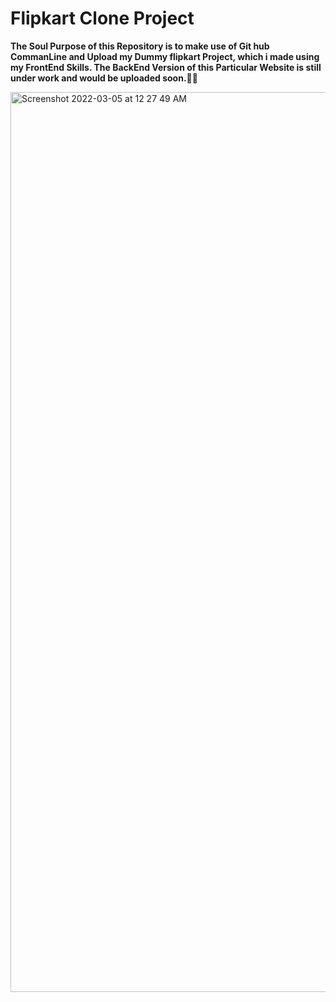 # Flipkart Clone Project

**The Soul Purpose of this Repository is to make use of Git hub CommanLine and Upload my Dummy flipkart Project, which i made using my FrontEnd Skills.
The BackEnd Version of this Particular Website is still under work and would be uploaded soon.✌🏻**

<img width="1440" alt="Screenshot 2022-03-05 at 12 27 49 AM" src="https://user-images.githubusercontent.com/91147942/156825047-e92092cd-478f-456e-bf14-eb302c86d876.png">

